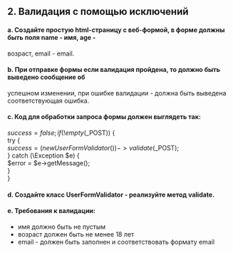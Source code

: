 ## 2. Валидация с помощью исключений

#### a. Создайте простую html-страницу с веб-формой, в форме должны быть поля name - имя, age -
возраст, email - email.

#### b. При отправке формы если валидация пройдена, то должно быть выведено сообщение об
успешном изменении, при ошибке валидации - должна быть выведена соответствующая ошибка.

#### c. Код для обработки запроса формы должен выглядеть так:

$success = false;  
if (! empty($_POST)) {  
  try {  
    $success = (new UserFormValidator())->validate($_POST);  
  } catch (\Exception $e) {  
    $error = $e->getMessage();  
  }  
}

#### d. Создайте класс UserFormValidator - реализуйте метод validate.

#### e. Требования к валидации:

- имя должно быть не пустым  
- возраст должен быть не менее 18 лет  
- email - должен быть заполнен и соответствовать формату email  
